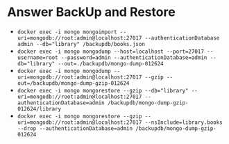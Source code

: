 Answer BackUp and Restore
======
* `docker exec -i mongo mongoimport --uri=mongodb://root:admin@localhost:27017 --authenticationDatabase admin --db="library" /backupdb/books.json`
* `docker exec -i mongo mongodump --host=localhost --port=27017 --username=root --password=admin --authenticationDatabase=admin --db="library" --out=./backupdb/mongo-dump-012624`
* `docker exec -i mongo mongodump --uri=mongodb://root:admin@localhost:27017 --gzip --out=/backupdb/mongo-dump-gzip-012624`
* `docker exec -i mongo mongorestore --gzip --db="library" --uri=mongodb://root:admin@localhost:27017 --authenticationDatabase=admin /backupdb/mongo-dump-gzip-012624/library`
* `docker exec -i mongo mongorestore --gzip --uri=mongodb://root:admin@localhost:27017 --nsInclude=library.books --drop --authenticationDatabase=admin /backupdb/mongo-dump-gzip-012624`
